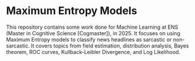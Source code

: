 # Maximum Entropy Models

This repository contains some work done for Machine Learning at ENS (Master in Cognitive Science [Cogmaster]), in 2025.
It focuses on using Maximum Entropy models to classify news headlines as sarcastic or non-sarcastic.
It covers topics from field estimation, distribution analysis, Bayes theorem, ROC curves, Kullback-Leibler Divergence,
and Log Likelihood. 
